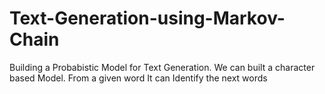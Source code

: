 # Text-Generation-using-Markov-Chain
Building a Probabistic Model for Text Generation. We can built a character based Model. From a given word It can Identify the next words 
